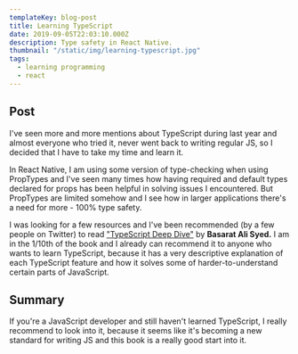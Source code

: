 ```yaml
---
templateKey: blog-post
title: Learning TypeScript
date: 2019-09-05T22:03:10.000Z
description: Type safety in React Native.
thumbnail: "/static/img/learning-typescript.jpg"
tags:
  - learning programming
  - react
---
```


## Post

I've seen more and more mentions about TypeScript during last year and almost everyone who tried it, never went back to writing regular JS, so I decided that I have to take my time and learn it.

In React Native, I am using some version of type-checking when using PropTypes and I've seen many times how having required and default types declared for props has been helpful in solving issues I encountered.
But PropTypes are limited somehow and I see how in larger applications there's a need for more - 100% type safety.

I was looking for a few resources and I've been recommended (by a few people on Twitter) to read ["TypeScript Deep Dive"](https://basarat.gitbooks.io/typescript/) by **Basarat Ali Syed.** I am in the 1/10th of the book and I already can recommend it to anyone who wants to learn TypeScript, because it has a very descriptive explanation of each TypeScript feature and how it solves some of harder-to-understand certain parts of JavaScript.

## Summary

If you're a JavaScript developer and still haven't learned TypeScript, I really recommend to look into it, because it seems like it's becoming a new standard for writing JS and this book is a really good start into it.
